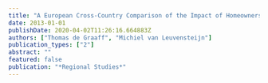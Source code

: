 ```yaml
---
title: "A European Cross-Country Comparison of the Impact of Homeownership and Transaction Costs on Job Tenure"
date: 2013-01-01
publishDate: 2020-04-02T11:26:16.664883Z
authors: ["Thomas de Graaff", "Michiel van Leuvensteijn"]
publication_types: ["2"]
abstract: ""
featured: false
publication: "*Regional Studies*"
---
```


